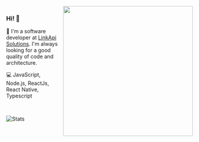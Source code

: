 <img align="right" src="https://user-images.githubusercontent.com/30202634/89540902-0da24b80-d7d4-11ea-9614-ccf4bf42dfc6.png" width="350"/>

### Hi! 👋

🚀 I'm a software developer at [LinkApi Solutions](https://linkapi.solutions/). I'm always looking for a good quality of code and architecture.

💻 JavaScript, Node.js, ReactJs, React Native, Typescript

<br />

![Stats](https://github-readme-stats.vercel.app/api?username=mateus4k&show_icons=true&hide_border=true&theme=dark)
